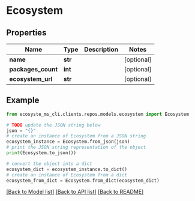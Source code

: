 # Ecosystem


## Properties

Name | Type | Description | Notes
------------ | ------------- | ------------- | -------------
**name** | **str** |  | [optional] 
**packages_count** | **int** |  | [optional] 
**ecosystem_url** | **str** |  | [optional] 

## Example

```python
from ecosyste_ms_cli.clients.repos.models.ecosystem import Ecosystem

# TODO update the JSON string below
json = "{}"
# create an instance of Ecosystem from a JSON string
ecosystem_instance = Ecosystem.from_json(json)
# print the JSON string representation of the object
print(Ecosystem.to_json())

# convert the object into a dict
ecosystem_dict = ecosystem_instance.to_dict()
# create an instance of Ecosystem from a dict
ecosystem_from_dict = Ecosystem.from_dict(ecosystem_dict)
```
[[Back to Model list]](../README.md#documentation-for-models) [[Back to API list]](../README.md#documentation-for-api-endpoints) [[Back to README]](../README.md)


